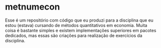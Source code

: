 # metnumecon

Esse é um repositório com código que eu produzi para a disciplina que eu estou (estava) cursando de métodos quantitativos em economia.
Muita coisa é bastante simples e existem implementações superiores em pacotes dedicados, mas essas são criações para realização de exercícios da disciplina.
